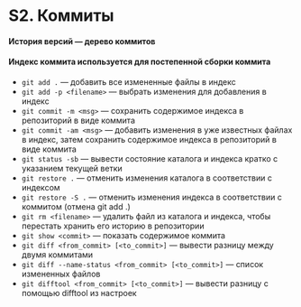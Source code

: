 # S2. Коммиты

#### История версий — дерево коммитов

#### Индекс коммита используется для постепенной сборки коммита

- `git add .` — добавить все измененные файлы в индекс
- `git add -p <filename>` — выбрать изменения для добавления в индекс
- `git commit -m <msg>` — сохранить содержимое индекса в репозиторий в виде коммита
- `git commit -am <msg>` — добавить изменения в уже известных файлах в индекс, затем сохранить содержимое индекса в репозиторий в виде коммита
- `git status -sb` — вывести состояние каталога и индекса кратко с указанием текущей ветки
- `git restore .` — отменить изменения каталога в соответствии с индексом
- `git restore -S .` — отменить изменения индекса в соответствии с коммитом (отмена git add .)
- `git rm <filename>` — удалить файл из каталога и индекса, чтобы перестать хранить его историю в репозитории
- `git show <commit>` — показать содержимое коммита
- `git diff <from_commit> [<to_commit>]` — вывести разницу между двумя коммитами
- `git diff --name-status <from_commit> [<to_commit>]` — список измененных файлов
- `git difftool <from_commit> [<to_commit>]` — вывести разницу с помощью difftool из настроек